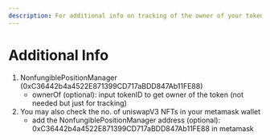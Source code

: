 ```yaml
---
description: For additional info on tracking of the owner of your token
---
```


# Additional Info

1. NonfungiblePositionManager (0xC36442b4a4522E871399CD717aBDD847Ab11FE88)
   * ownerOf (optional): input tokenID to get owner of the token (not needed but just for tracking)
2. You may also check the no. of uniswapV3 NFTs in your metamask wallet
   * add the NonfungiblePositionManager address (optional): 0xC36442b4a4522E871399CD717aBDD847Ab11FE88 in metamask
